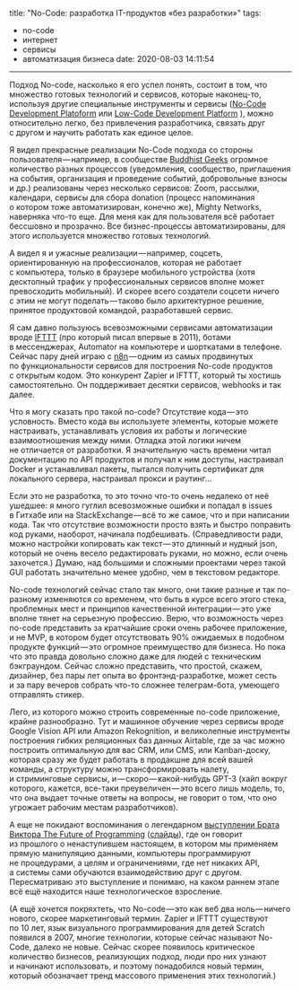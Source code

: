 title: "No-Code: разработка IT-продуктов «без разработки»"
tags:
 - no-code
 - интернет
 - сервисы
 - автоматизация бизнеса
date: 2020-08-03 14:11:54
---
Подход No-code, насколько я&nbsp;его успел понять, состоит в&nbsp;том, что множество готовых технологий и&nbsp;сервисов, которые наконец-то, используя другие специальные инструменты и&nbsp;сервисы ([No-Code Development Platoform](https://en.wikipedia.org/wiki/No-code_development_platform) или [Low-Code Development Platform](https://en.wikipedia.org/wiki/Low-code_development_platform) ), можно относительно легко, без привлечения разработчика, связать друг с&nbsp;другом и&nbsp;научить работать как единое целое.

Я&nbsp;видел прекрасные реализации No-Code подхода со&nbsp;стороны пользователя &mdash; например, в&nbsp;сообществе [Buddhist Geeks](https://www.buddhistgeeks.org/) огромное количество разных процессов (уведомления, сообщество, приглашения на&nbsp;события, организация и&nbsp;проведение событий, добровольные взносы и&nbsp;др.) реализованы через несколько сервисов: Zoom, рассылки, календари, сервисы для сбора donation (процесс напоминания о&nbsp;котором тоже автоматизирован, конечно&nbsp;же), Mighty Networks, наверняка что-то еще. Для меня как для пользователя всё работает бессшовно и&nbsp;прозрачно. Все бизнес-процессы автоматизированы, для этого используется множество готовых технологий.

А&nbsp;видел я&nbsp;и&nbsp;ужасные реализации &mdash; например, соцсеть, ориентированную на&nbsp;профессионалов, которая не&nbsp;работает с&nbsp;компьютера, только в&nbsp;браузере мобильного устройства (хотя десктопный трафик у&nbsp;профессиональных сервисов вполне может превосходить мобильный). И&nbsp;скорее всего создатели соцсети ничего с&nbsp;этим не&nbsp;могут поделать &mdash; таково было архитектурное решение, принятое продуктовой командой, разработавшей сервис.

Я&nbsp;сам давно пользуюсь всевозможными сервисами автоматизации вроде [IFTTT](/ifttt/) (про который писал впервые в&nbsp;2011), ботами в&nbsp;мессенджерах, Automator на&nbsp;компьютере и&nbsp;шорткатами в&nbsp;телефоне. Сейчас пару дней играю&nbsp;с [n8n](https://n8n.io/) &mdash; одним из&nbsp;самых продвинутых по&nbsp;функциональности сервисов для построения No-code продуктов с&nbsp;открытым кодом. Это конкурент Zapier и&nbsp;IFTTT, который ты&nbsp;хостишь самостоятельно. Он&nbsp;поддерживает десятки сервисов, webhooks и&nbsp;так далее.

Что я&nbsp;могу сказать про такой no-code? Отсутствие кода &mdash; это условность. Вместо кода вы&nbsp;используете элементы, которые можете настраивать, устанавливать условия их&nbsp;работы и&nbsp;логические взаимоотношения между ними. Отладка этой логики ничем не&nbsp;отличается от&nbsp;разработки. Я&nbsp;значительную часть времени читал документацию по&nbsp;API продуктов и&nbsp;получал к&nbsp;ним доступы, настраивал Docker и&nbsp;устанавливал пакеты, пытался получить сертификат для локального сервера, настраивал прокси и&nbsp;раутинг... 

Если это не&nbsp;разработка, то&nbsp;это точно что-то очень недалеко от&nbsp;неё ушедшее: я&nbsp;много гуглил всевозможные ошибки и&nbsp;попадал в&nbsp;issues в&nbsp;Гитхабе или на&nbsp;StackExchange &mdash; всё то&nbsp;же самое, что и&nbsp;при написании кода. Так что отсутствие возможности просто взять и&nbsp;быстро поправить код руками, наоборот, начинала подбешивать. (Справедливости ради, можно настройки копировать как текст &mdash; это длинный и&nbsp;нудный json, который не&nbsp;очень весело редактировать руками, но&nbsp;можно, если очень захочется.) Думаю, над большими и&nbsp;сложными проектами через такой GUI работать значительно менее удобно, чем в&nbsp;текстовом редакторе.

No-code технологий сейчас стало так много, они такие разные и&nbsp;так по-разному изменяются со&nbsp;временем, что быть в&nbsp;курсе всего этого стека, проблемных мест и&nbsp;принципов качественной интеграции &mdash; это уже вполне тянет на&nbsp;серьезную профессию. Верю, что возможность через no-code представить за&nbsp;кратчайшие сроки очень рабочее приложение, и&nbsp;не&nbsp;MVP, в&nbsp;котором будет отсутствовать&nbsp;90% ожидаемых в&nbsp;подобном продукте функций &mdash; это огромное преимущество для бизнеса. Но&nbsp;пока что это правда довольно сложно даже для людей с&nbsp;техническим бэкграундом. Сейчас сложно представить, что простой, скажем, дизайнер, без пары лет опыта во&nbsp;фронтэнд-разработке, может сесть и&nbsp;за&nbsp;пару вечеров собрать что-то сложнее телеграм-бота, умеющего отправлять стикер.

Лего, из&nbsp;которого можно строить современные no-code приложение, крайне разнообразно. Тут и&nbsp;машинное обучение через сервисы вроде Google Vision API или Amazon Rekognition, и&nbsp;великолепные инструменты построения гибких реляционных баз данных Airtable, где за&nbsp;час можно построить оптимальную для вас CRM, или CMS, или Kanban-доску, которая сразу&nbsp;же будет работать в&nbsp;продакшне для всей вашей команды, а&nbsp;структуру можно трансформировать налету, и&nbsp;стриминговые сервисы, и &mdash; скоро &mdash; какой-нибудь GPT-3 (хайп вокруг которого, кажется, все-таки преувеличен &mdash; это всего лишь модель, то, что она выдает точные ответы на&nbsp;вопросы, не&nbsp;говорит о&nbsp;том, что оно угрожает рабочим местам разработчиков).

А&nbsp;еще не&nbsp;покидают воспоминания о&nbsp;легендарном [выступлении Брата Виктора The Future of&nbsp;Programming](https://vimeo.com/71278954) ([слайды](http://worrydream.com/dbx/)), где он&nbsp;говорит из&nbsp;прошлого о&nbsp;ненаступившем настоящем, в&nbsp;котором мы&nbsp;применяем прямую манипуляцию данными, компьютеры программируют не&nbsp;процедурами, а&nbsp;целям и&nbsp;ограничениями, где нет никаких API, а&nbsp;системы сами обучаются взаимодействию друг с&nbsp;другом. Пересматриваю это выступление и&nbsp;понимаю, на&nbsp;каком раннем этапе всё ещё находится наше технологическое взросление.

(А&nbsp;ещё хочется покряхтеть, что No-code &mdash; это как веб два ноль &mdash; ничего нового, скорее маркетинговый термин. Zapier и&nbsp;IFTTT существуют по&nbsp;10&nbsp;лет, язык визуального программирования для детей Scratch появился в&nbsp;2007, многие технологии, которые сейчас называют No-Code, далеко не&nbsp;новые. Сейчас скорее появилось критическое количество бизнесов, реализующих подход, люди про них узнают и&nbsp;начинают использовать, и&nbsp;поэтому понадобился новый термин, который обозначает тренд массового применения этих технологий.)